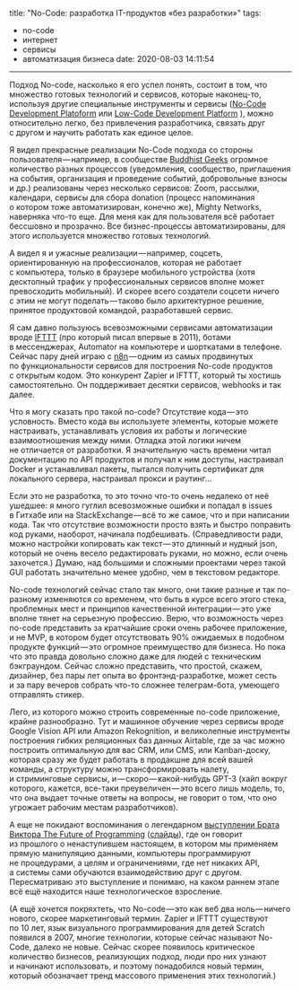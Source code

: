 title: "No-Code: разработка IT-продуктов «без разработки»"
tags:
 - no-code
 - интернет
 - сервисы
 - автоматизация бизнеса
date: 2020-08-03 14:11:54
---
Подход No-code, насколько я&nbsp;его успел понять, состоит в&nbsp;том, что множество готовых технологий и&nbsp;сервисов, которые наконец-то, используя другие специальные инструменты и&nbsp;сервисы ([No-Code Development Platoform](https://en.wikipedia.org/wiki/No-code_development_platform) или [Low-Code Development Platform](https://en.wikipedia.org/wiki/Low-code_development_platform) ), можно относительно легко, без привлечения разработчика, связать друг с&nbsp;другом и&nbsp;научить работать как единое целое.

Я&nbsp;видел прекрасные реализации No-Code подхода со&nbsp;стороны пользователя &mdash; например, в&nbsp;сообществе [Buddhist Geeks](https://www.buddhistgeeks.org/) огромное количество разных процессов (уведомления, сообщество, приглашения на&nbsp;события, организация и&nbsp;проведение событий, добровольные взносы и&nbsp;др.) реализованы через несколько сервисов: Zoom, рассылки, календари, сервисы для сбора donation (процесс напоминания о&nbsp;котором тоже автоматизирован, конечно&nbsp;же), Mighty Networks, наверняка что-то еще. Для меня как для пользователя всё работает бессшовно и&nbsp;прозрачно. Все бизнес-процессы автоматизированы, для этого используется множество готовых технологий.

А&nbsp;видел я&nbsp;и&nbsp;ужасные реализации &mdash; например, соцсеть, ориентированную на&nbsp;профессионалов, которая не&nbsp;работает с&nbsp;компьютера, только в&nbsp;браузере мобильного устройства (хотя десктопный трафик у&nbsp;профессиональных сервисов вполне может превосходить мобильный). И&nbsp;скорее всего создатели соцсети ничего с&nbsp;этим не&nbsp;могут поделать &mdash; таково было архитектурное решение, принятое продуктовой командой, разработавшей сервис.

Я&nbsp;сам давно пользуюсь всевозможными сервисами автоматизации вроде [IFTTT](/ifttt/) (про который писал впервые в&nbsp;2011), ботами в&nbsp;мессенджерах, Automator на&nbsp;компьютере и&nbsp;шорткатами в&nbsp;телефоне. Сейчас пару дней играю&nbsp;с [n8n](https://n8n.io/) &mdash; одним из&nbsp;самых продвинутых по&nbsp;функциональности сервисов для построения No-code продуктов с&nbsp;открытым кодом. Это конкурент Zapier и&nbsp;IFTTT, который ты&nbsp;хостишь самостоятельно. Он&nbsp;поддерживает десятки сервисов, webhooks и&nbsp;так далее.

Что я&nbsp;могу сказать про такой no-code? Отсутствие кода &mdash; это условность. Вместо кода вы&nbsp;используете элементы, которые можете настраивать, устанавливать условия их&nbsp;работы и&nbsp;логические взаимоотношения между ними. Отладка этой логики ничем не&nbsp;отличается от&nbsp;разработки. Я&nbsp;значительную часть времени читал документацию по&nbsp;API продуктов и&nbsp;получал к&nbsp;ним доступы, настраивал Docker и&nbsp;устанавливал пакеты, пытался получить сертификат для локального сервера, настраивал прокси и&nbsp;раутинг... 

Если это не&nbsp;разработка, то&nbsp;это точно что-то очень недалеко от&nbsp;неё ушедшее: я&nbsp;много гуглил всевозможные ошибки и&nbsp;попадал в&nbsp;issues в&nbsp;Гитхабе или на&nbsp;StackExchange &mdash; всё то&nbsp;же самое, что и&nbsp;при написании кода. Так что отсутствие возможности просто взять и&nbsp;быстро поправить код руками, наоборот, начинала подбешивать. (Справедливости ради, можно настройки копировать как текст &mdash; это длинный и&nbsp;нудный json, который не&nbsp;очень весело редактировать руками, но&nbsp;можно, если очень захочется.) Думаю, над большими и&nbsp;сложными проектами через такой GUI работать значительно менее удобно, чем в&nbsp;текстовом редакторе.

No-code технологий сейчас стало так много, они такие разные и&nbsp;так по-разному изменяются со&nbsp;временем, что быть в&nbsp;курсе всего этого стека, проблемных мест и&nbsp;принципов качественной интеграции &mdash; это уже вполне тянет на&nbsp;серьезную профессию. Верю, что возможность через no-code представить за&nbsp;кратчайшие сроки очень рабочее приложение, и&nbsp;не&nbsp;MVP, в&nbsp;котором будет отсутствовать&nbsp;90% ожидаемых в&nbsp;подобном продукте функций &mdash; это огромное преимущество для бизнеса. Но&nbsp;пока что это правда довольно сложно даже для людей с&nbsp;техническим бэкграундом. Сейчас сложно представить, что простой, скажем, дизайнер, без пары лет опыта во&nbsp;фронтэнд-разработке, может сесть и&nbsp;за&nbsp;пару вечеров собрать что-то сложнее телеграм-бота, умеющего отправлять стикер.

Лего, из&nbsp;которого можно строить современные no-code приложение, крайне разнообразно. Тут и&nbsp;машинное обучение через сервисы вроде Google Vision API или Amazon Rekognition, и&nbsp;великолепные инструменты построения гибких реляционных баз данных Airtable, где за&nbsp;час можно построить оптимальную для вас CRM, или CMS, или Kanban-доску, которая сразу&nbsp;же будет работать в&nbsp;продакшне для всей вашей команды, а&nbsp;структуру можно трансформировать налету, и&nbsp;стриминговые сервисы, и &mdash; скоро &mdash; какой-нибудь GPT-3 (хайп вокруг которого, кажется, все-таки преувеличен &mdash; это всего лишь модель, то, что она выдает точные ответы на&nbsp;вопросы, не&nbsp;говорит о&nbsp;том, что оно угрожает рабочим местам разработчиков).

А&nbsp;еще не&nbsp;покидают воспоминания о&nbsp;легендарном [выступлении Брата Виктора The Future of&nbsp;Programming](https://vimeo.com/71278954) ([слайды](http://worrydream.com/dbx/)), где он&nbsp;говорит из&nbsp;прошлого о&nbsp;ненаступившем настоящем, в&nbsp;котором мы&nbsp;применяем прямую манипуляцию данными, компьютеры программируют не&nbsp;процедурами, а&nbsp;целям и&nbsp;ограничениями, где нет никаких API, а&nbsp;системы сами обучаются взаимодействию друг с&nbsp;другом. Пересматриваю это выступление и&nbsp;понимаю, на&nbsp;каком раннем этапе всё ещё находится наше технологическое взросление.

(А&nbsp;ещё хочется покряхтеть, что No-code &mdash; это как веб два ноль &mdash; ничего нового, скорее маркетинговый термин. Zapier и&nbsp;IFTTT существуют по&nbsp;10&nbsp;лет, язык визуального программирования для детей Scratch появился в&nbsp;2007, многие технологии, которые сейчас называют No-Code, далеко не&nbsp;новые. Сейчас скорее появилось критическое количество бизнесов, реализующих подход, люди про них узнают и&nbsp;начинают использовать, и&nbsp;поэтому понадобился новый термин, который обозначает тренд массового применения этих технологий.)